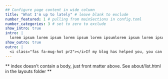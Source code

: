 ```yaml
---
## Configure page content in wide column
title: "What I'm up to lately" # leave blank to exclude
number_featured: 1 # pulling from mainSections in config.toml
number_categories: 3 # set to zero to exclude
show_intro: true
intro: |
  lorem ipsum lorem ipsum lorem ipsum lorem ipsumlorem ipsum lorem ipsumlorem ipsum lorem ipsumlorem ipsum lorem ipsumlorem ipsum lorem ipsum!
show_outro: true
outro: |
  <i class="fas fa-mug-hot pr2"></i>If my blog has helped you, you can [buy me a coffee](https://ko-fi.com/)!
---
```


** index doesn't contain a body, just front matter above.
See about/list.html in the layouts folder **
